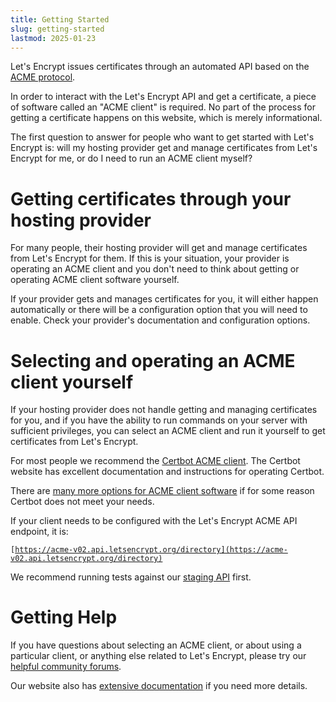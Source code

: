 ```yaml
---
title: Getting Started
slug: getting-started
lastmod: 2025-01-23
---
```


Let's Encrypt issues certificates through an automated API based on the [ACME protocol](https://en.wikipedia.org/wiki/Automatic_Certificate_Management_Environment).

In order to interact with the Let's Encrypt API and get a certificate, a piece of software called an "ACME client" is required. No part of the process for getting a certificate happens on this website, which is merely informational.

The first question to answer for people who want to get started with Let's Encrypt is: will my hosting provider get and manage certificates from Let's Encrypt for me, or do I need to run an ACME client myself?

# Getting certificates through your hosting provider

For many people, their hosting provider will get and manage certificates from Let's Encrypt for them. If this is your situation, your provider is operating an ACME client and you don't need to think about getting or operating ACME client software yourself.

If your provider gets and manages certificates for you, it will either happen automatically or there will be a configuration option that you will need to enable. Check your provider's documentation and configuration options.

# Selecting and operating an ACME client yourself

If your hosting provider does not handle getting and managing certificates for you, and if you have the ability to run commands on your server with sufficient privileges, you can select an ACME client and run it yourself to get certificates from Let's Encrypt.

For most people we recommend the [Certbot ACME client](https://certbot.eff.org/). The Certbot website has excellent documentation and instructions for operating Certbot.

There are [many more options for ACME client software](/docs/client-options/) if for some reason Certbot does not meet your needs.

If your client needs to be configured with the Let's Encrypt ACME API endpoint, it is:

<code>[https://acme-v02.api.letsencrypt.org/directory](https://acme-v02.api.letsencrypt.org/directory)</code>

We recommend running tests against our [staging API](/docs/staging-environment/) first.

# Getting Help

If you have questions about selecting an ACME client, or about using a particular client, or anything else related to Let's Encrypt, please try our [helpful community forums](https://community.letsencrypt.org/).

Our website also has [extensive documentation](/docs/) if you need more details.
